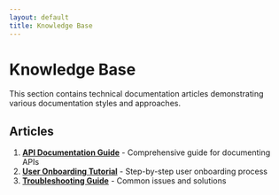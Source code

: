 ```yaml
---
layout: default
title: Knowledge Base
---
```

# Knowledge Base

This section contains technical documentation articles demonstrating various documentation styles and approaches.

## Articles

1. **[API Documentation Guide](api-documentation-guide.md)** - Comprehensive guide for documenting APIs
2. **[User Onboarding Tutorial](user-onboarding-tutorial.md)** - Step-by-step user onboarding process
3. **[Troubleshooting Guide](troubleshooting-guide.md)** - Common issues and solutions
